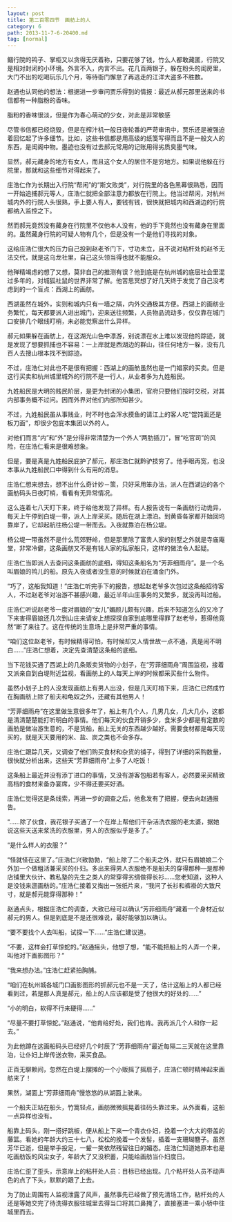 ```yaml
---
layout: post
title: 第二百零四节　画舫上的人
category: 6
path: 2013-11-7-6-20400.md
tag: [normal]
---
```


鲴行院的鸨子、掌柜又以贪得无厌着称，只要花够了钱，竹么人都敢藏匿，行院又是相对封闭的小环境。外言不入，内言不出。花几百两银子，躲在粉头的闺房里，大门不出的吃喝玩乐几个月，等待衙门懈怠了再逃走的江洋大盗多不胜数。

赵通也认同他的想法：根据进一步审问贾乐得到的情报：最近从郝元那里送来的书信都有一种脂粉的香味。

脂粉的香味很淡，但是作为春心萌动的少女，对此是非常敏感

尽管书信都已经烧毁，但是在榨汁机一般日夜轮番的严苛审讯中，贾乐还是被强迫着回忆起了许多细节。比如，这些书信都是用高级的纸笺写得而且不是一般文人的东西，是闺阁中物。墨迹也没有过去郝元常用的记账用得劣质臭墨气味。

显然，郝元藏身的地方有女人，而且这个女人的居住不是穷地方。如果说他躲在行院里，那就和这些细节对得起来了。

庄浩仁作为长期出入行院“帮闲”的“斯文败类”，对行院里的各色黑幕很熟悉，因而一开始追捕郝元等人，庄浩仁就把全部注意力都放在行院上。他当过帮闲，对杭州城内外的行院人头很熟，手上要人有人，要钱有钱，很快就把城内和西湖边的行院都纳入监控之下。

然而郝元竟然没有藏身在行院里不仅他本人没有，他的手下竟然也没有藏身在里面的。虽然藏身行院的可疑人物有几个，但是没有一个是他们寻找的对象。

这给庄浩仁很大的压力自己投到赵老爷门下，寸功未立，且不说对粘杆处的赵爷无法交代，就是这乌龙社里，自己这头领当得也就不能服众。

他殚精竭虑的想了又想，莫非自己的推测有误？他到底是在杭州城的底层社会里混过多年的，对城狐社鼠的世界非常了解。他苦思冥想了好几天终于发觉了自己没考虑到的一个盲点：西湖上的画舫。

西湖虽然在城外，实则和城内只有一墙之隔，内外交通极其方便。西湖上的画舫业务繁忙，每天都要派人进出城门，迎来送往频繁，人员物品流动多，仅仅靠在城门口安排几个眼线盯梢，未必能觉察出什么异样。

郝元如果躲在画舫上，在这湖光山色中漂游，别说漂在水上难以发现他的踪迹，就是发现了想要抓捕也不容易：一上岸就是西湖边的群山，往任何地方一躲，没有几百人去搜山根本找不到踪迹。

不过，庄浩仁对此也不是很有把握：西湖上的画舫虽然也是一门娼家的买卖。但是这行买卖和杭州城里城外的行院不是一行人，从业者多为九姓船民。

九姓船民是大明的贱民阶层，是更为封闭的小集团，官府只要他们按时交税，对其内部事务概不过问。因而外界对他们内部所知甚少。

不过，九姓船民虽从事贱业，时不时也会浑水摸鱼的请江上的客人吃“馄饨面还是板刀面”，却很少包庇本集团以外的人。

对他们而言“内”和“外”是分得非常清楚为一个外人“两肋插刀”，冒“吃官司”的风险，在庄浩仁看来是很难想象。

但是，要是真是九姓船民庇护了郝元，那庄浩仁就黔驴技穷了。他手眼再宽，也没本事从九姓船民口中得到什么有用的消息。

庄浩仁想来想去，想不出什么奇计妙－策，只好采用笨办法，派人在西湖边的各个画舫码头日夜盯梢，看看有无异常情况。

这么连着七八天盯下来，终于给他发现了异样。有人报告说有一条画舫行动诡异，每天上午停到白堤一带，派人上岸采买。随后在湖上漂泊。到黄昏各家都开始回坞靠岸了，它却起航往杨公堤一带而去。入夜就靠泊在杨公堤。

杨公堤一带虽然不是什么荒郊野岭，但是那里除了富贵人家的别墅之外就是寺庙庵堂，非常冷僻，这条画舫又不是有钱人家的私家船只，这样的做法令人起疑。

庄浩仁当即派人去查问这条画舫的底细，得知这条船名为“芳菲细雨舟”。是一个名叫眉娘的鸨儿的船。原先入夜或者没生意的时候就泊在涌金门外。

“巧了，这船我知道！”庄浩仁听完手下的报告，想起赵老爷多次包过这条船招待客人，不过赵老爷对冶游不甚感兴趣，最近半年山庄事务的又繁多，就没再叫过船。

庄浩仁听说赵老爷一度对眉娘的“女儿”媚颜儿颇有兴趣，后来不知道怎么的又冷了下来害得眉娘还几次到山庄来请安上想探探自家到底哪里得罪了赵老爷，惹得他竟然“断了来往了。这在传统的生意场上是非常严重的事情。

“咱们这位赵老爷，有时候精得可怕，有时候却又人情世故一点不通，真是闹不明白……”庄浩仁想着，决定先查清楚这条船的底细。

当下花钱买通了西湖上的几条贩卖货物的小划子，在“芳菲细雨舟”周围监视，接着又派亲自到白堤附近监视，看画舫上的人每天上岸的时候都采买些什么物件。

虽然小划子上的人没发现画舫上有男人出没，但是几天盯梢下来，庄浩仁已然成竹在胸画舫上除了船夫和龟奴之外，还藏有其他男人！

“芳菲细雨舟”在这里做生意很多年了，船上有几个人，几男几女，几大几小，这都是清清楚楚能打听明白的事情。他们每天的伙食开销多少，食米多少都是有定数的画舫是做冶游生意的，不是货船，船上无关的东西越少越好。需要食材都是每天现买的，就是天天要用的米、盐、炭之类也不会多存。

庄浩仁跟踪几天，又调查了他们购买食材和杂货的铺子，得到了详细的采购数量，很快就分析出来，这些天“芳菲细雨舟”上多了人吃饭！

这条船上最近并没有添丁进口的事情，又没有游客包船若有客人，必然要采买精致高档的食材来备办宴席，少不得还要买好酒。

庄浩仁觉得这是条线索，再进一步的调查之后，他愈发有了把握，便去向赵通报告。

“……除了伙食，我花银子买通了一个在岸上帮他们干杂活洗衣服的老太婆，据她说这些天送来浆洗的衣服里，男人的衣服似乎是多了。”

“是什么样人的衣服？”

“怪就怪在这里了。”庄浩仁兴致勃勃，“船上除了二个船夫之外，就只有眉娘娘二个外加一个做粗活兼采买的仆妇。多出来得男人衣服绝不是船夫的穿得那种―是那种店铺里大伙计、教私塾的先生之类人的常穿得劣绸做得长衫……您老知道，这种人是没钱来逛画舫的。”庄浩仁接着又掏出一张纸片来，“我问了长衫和裤褂的大致尺寸，就是郝元能穿得那种！”

赵通点头，根据庄浩仁的调查，大致已经可以确认“芳菲细雨舟”藏着一个身材近似郝元的男人。但是到底是不是还很难说，最好能够加以确认。

“要不要找个人去叫船，试探一下……”庄浩仁建议道。

“不要，这样会打草惊蛇的。”赵通摇头，他想了想，“能不能把船上的人弄一个来，叫他对下画影图形？”

“我来想办法。”庄浩仁赶紧拍胸脯。

“咱们在杭州城各城门口画影图形的抓郝元也不是一天了，估计这船上的人都已经看到过，若是那人真是郝元，船上的人应该都是受了他很大的好处的……”

“小的明白，软得不行来硬得……”

“尽量不要打草惊蛇。”赵通说，“他肯给好处，我们也肯。我再派几个人和你一起去。”

为此他蹲在这画船码头已经好几个时辰了“芳菲细雨舟”最近每隔二三天就在这里靠泊，让仆妇上岸传送衣物，采买食品。

正百无聊赖间，忽然在白堤上摆摊的一个小贩摇了摇扇子，庄浩仁顿时精神起来画舫来了！

果然，湖面上“芳菲细雨舟”慢悠悠的从湖面上驶来。

一个船夫正站在船头，竹篙轻点，画舫微微摇晃着往码头靠过来。从外面看，这船一点异样也没有。

船靠上码头，刚一搭好跳板，便从船上下来一个青衣仆妇，挽着一个大大的带盖的藤篮。看她的年龄大约三十七八，松松的挽着一个发髻，插着一支珊瑚簪子。虽然芳华已逝，但是举手投足，一颦一笑依然残留往日的媚态。庄浩仁知道她原本也是吃画舫饭的风尘女子，年龄大了又没积蓄，只能给画舫当仆妇度日。

庄浩仁歪了歪头，示意岸上的粘杆处人员：目标已经出现。几个粘杆处人员不动声色的点了下头，默默的跟了上去。

为了防止周围有人监视泄露了风声，虽然事先已经做了预先清场工作，粘杆处的人还是等她交完了待洗得衣服往城里去得当口将其口鼻掩了，直接塞进一乘小轿中往城里而去。
